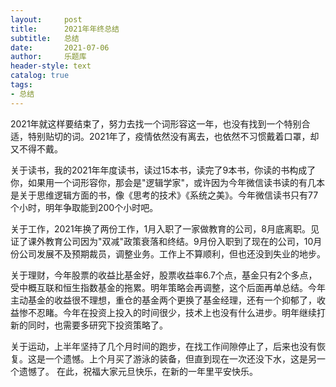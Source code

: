 ```yaml
---
layout:     post
title:      2021年年终总结
subtitle:   总结
date:       2021-07-06
author:     乐题库
header-style: text
catalog: true
tags:
- 总结
---
```


2021年就这样要结束了，努力去找一个词形容这一年，也没有找到一个特别合适，特别贴切的词。2021年了，疫情依然没有离去，也依然不习惯戴着口罩，却又不得不戴。

关于读书，我的2021年年度读书，读过15本书，读完了9本书，你读的书构成了你，如果用一个词形容你，那会是"逻辑学家"，或许因为今年微信读书读的有几本是关于思维逻辑方面的书，像《思考的技术》《系统之美》。今年微信读书只有77个小时，明年争取能到200个小时吧。

关于工作，2021年换了两份工作，1月入职了一家做教育的公司，8月底离职。见证了课外教育公司因为"双减"政策衰落和终结。9月份入职到了现在的公司，10月份公司发展不及预期裁员，调整业务。工作上不算顺利，但也还没到失业的地步。

关于理财，今年股票的收益比基金好，股票收益率6.7个点，基金只有2个多点，受中概互联和恒生指数基金的拖累。明年策略会再调整，这个后面再单总结。今年主动基金的收益很不理想，重仓的基金两个更换了基金经理，还有一个抑郁了，收益惨不忍睹。今年在投资上投入的时间很少，技术上也没有什么进步。明年继续打新的同时，也需要多研究下投资策略了。

关于运动，上半年坚持了几个月时间的跑步，在找工作间隙停止了，后来也没有恢复。这是一个遗憾。上个月买了游泳的装备，但直到现在一次还没下水，这是另一个遗憾了。
在此，祝福大家元旦快乐，在新的一年里平安快乐。
